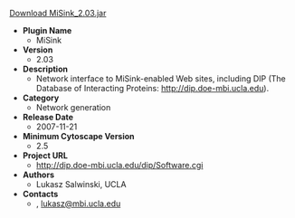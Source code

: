 <a href="MiSink_2.03.jar">Download MiSink_2.03.jar</a>

* __Plugin Name__
  * MiSink
* __Version__
  * 2.03
* __Description__
  * Network interface to MiSink-enabled Web sites, including DIP (The Database of Interacting Proteins: http://dip.doe-mbi.ucla.edu).
* __Category__
  * Network generation
* __Release Date__
  * 2007-11-21
* __Minimum Cytoscape Version__
  * 2.5
* __Project URL__
  * http://dip.doe-mbi.ucla.edu/dip/Software.cgi
* __Authors__
  * Lukasz Salwinski, UCLA
* __Contacts__
  * , lukasz@mbi.ucla.edu
